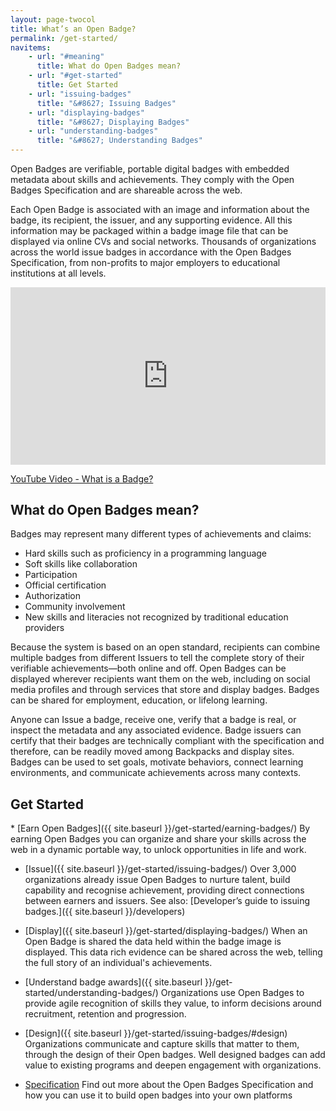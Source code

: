 ```yaml
---
layout: page-twocol
title: What’s an Open Badge?
permalink: /get-started/
navitems:
    - url: "#meaning"
      title: What do Open Badges mean?
    - url: "#get-started"
      title: Get Started
    - url: "issuing-badges"
      title: "&#8627; Issuing Badges"
    - url: "displaying-badges"
      title: "&#8627; Displaying Badges"
    - url: "understanding-badges"
      title: "&#8627; Understanding Badges"
---
```

Open Badges are verifiable, portable digital badges with embedded metadata about skills and achievements. They comply with the Open Badges Specification and are shareable across the web. 

Each Open Badge is associated with an image and information about the badge, its recipient, the issuer, and any supporting evidence. All this information may be packaged within a badge image file that can be displayed via online CVs and social networks. Thousands of organizations across the world issue badges in accordance with the Open Badges Specification, from non-profits to major employers to educational institutions at all levels.

<style>.embed-container { position: relative; padding-bottom: 56.25%; height: 0; overflow: hidden; max-width: 100%; } .embed-container iframe, .embed-container object, .embed-container embed { position: absolute; top: 0; left: 0; width: 100%; height: 100%; }</style><div class='embed-container'><iframe src='https://www.youtube.com/embed/HgLLq7ybDtc' frameborder='0' allowfullscreen></iframe></div>
[YouTube Video - What is a Badge?](https://www.youtube.com/watch?v=HgLLq7ybDtc)

<h2 id="meaning" class="title title-content">What do Open Badges mean?</h2>
Badges may represent many different types of achievements and claims:

* Hard skills such as proficiency in a programming language
* Soft skills like collaboration
* Participation
* Official certification
* Authorization
* Community involvement
* New skills and literacies not recognized by traditional education providers

Because the system is based on an open standard, recipients can combine multiple badges from different Issuers to tell the complete story of their verifiable achievements—both online and off. Open Badges can be displayed wherever recipients want them on the web, including on social media profiles and through services that store and display badges. Badges can be shared for employment, education, or lifelong learning.

Anyone can Issue a badge, receive one, verify that a badge is real, or inspect the metadata and any associated evidence. Badge issuers can certify that their badges are technically compliant with the specification and therefore, can be readily moved among Backpacks and display sites. Badges can be used to set goals, motivate behaviors, connect learning environments, and communicate achievements across many contexts.

<h2 id="get-started" class="title title-content">Get Started</h2>
* [Earn Open Badges]({{ site.baseurl }}/get-started/earning-badges/) By earning Open Badges you can organize and share your skills across the web in a dynamic portable way, to unlock opportunities in life and work. 

* [Issue]({{ site.baseurl }}/get-started/issuing-badges/) Over 3,000 organizations already issue Open Badges to nurture talent, build capability and recognise achievement, providing direct connections between earners and issuers. See also: [Developer’s guide to issuing badges.]({{ site.baseurl }}/developers) 

* [Display]({{ site.baseurl }}/get-started/displaying-badges/) When an Open Badge is shared the data held within the badge image is displayed. This data rich evidence can be shared across the web, telling the full story of an individual's achievements.  

* [Understand badge awards]({{ site.baseurl }}/get-started/understanding-badges/) Organizations use Open Badges to provide agile recognition of skills they value, to inform decisions around recruitment, retention and progression. 

* [Design]({{ site.baseurl }}/get-started/issuing-badges/#design) Organizations communicate and capture skills that matter to them, through the design of their Open badges. Well designed badges can add value to existing programs and deepen engagement with organizations. 

* [Specification](https://openbadgespec.org) Find out more about the Open Badges Specification and how you can use it to build open badges into your own platforms


